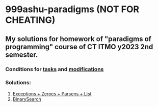 # 999ashu-paradigms **(NOT FOR CHEATING)**
## My solutions for homework of "paradigms of programming" course of CT ITMO y2023 2nd semester.
### Conditions for [tasks](https://www.kgeorgiy.info/courses/paradigms/homeworks.html#except) and [modifications](https://www.kgeorgiy.info/git/geo/paradigms-2024)
### Solutions:
 1. [Exceptions + Zeroes + Parsens + List](https://github.com/999ashu/999ashu-paradigms/tree/master/HW1-exceptions/expression)
 1. [BinarySearch](https://github.com/999ashu/999ashu-paradigms/tree/master/HW2-search/search/)
 
